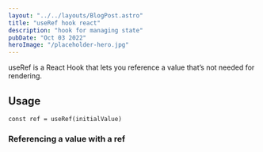 ```yaml
---
layout: "../../layouts/BlogPost.astro"
title: "useRef hook react"
description: "hook for managing state"
pubDate: "Oct 03 2022"
heroImage: "/placeholder-hero.jpg"
---
```


useRef is a React Hook that lets you reference a value that’s not needed for rendering.

## Usage

`const ref = useRef(initialValue)`

### Referencing a value with a ref
